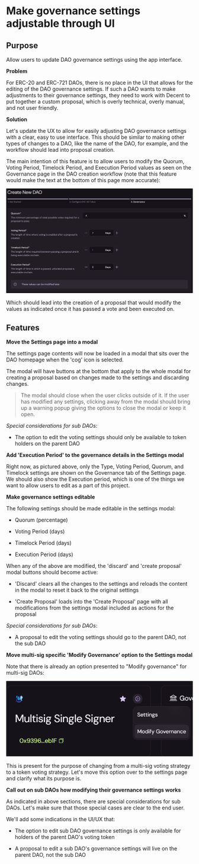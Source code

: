 # Make governance settings adjustable through UI

## Purpose

Allow users to update DAO governance settings using the app interface.

**Problem**

For ERC-20 and ERC-721 DAOs, there is no place in the UI that allows for the editing of the DAO governance settings. If such a DAO wants to make adjustments to their governance settings, they need to work with Decent to put together a custom proposal, which is overly technical, overly manual, and not user friendly.

**Solution**

Let's update the UX to allow for easily adjusting DAO governance settings with a clear, easy to use interface. This should be similar to making other types of changes to a DAO, like the name of the DAO, for example, and the workflow should lead into proposal creation.

The main intention of this feature is to allow users to modify the Quorum, Voting Period, Timelock Period, and Execution Period values as seen on the Governance page in the DAO creation workflow (note that this feature would make the text at the bottom of this page more accurate):

![](assets/images/project-example-1.png "project-example-1.png")

Which should lead into the creation of a proposal that would modify the values as indicated once it has passed a vote and been executed on.

## Features

**Move the Settings page into a modal**

The settings page contents will now be loaded in a modal that sits over the DAO homepage when the 'cog' icon is selected.

The modal will have buttons at the bottom that apply to the whole modal for creating a proposal based on changes made to the settings and discarding changes.

> The modal should close when the user clicks outside of it. If the user has modified any settings, clicking away from the modal should bring up a warning popup giving the options to close the modal or keep it open.

*Special considerations for sub DAOs*:

-   The option to edit the voting settings should only be available to token holders on the parent DAO
    

**Add 'Execution Period' to the governance details in the Settings modal**

Right now, as pictured above, only the Type, Voting Period, Quorum, and Timelock settings are shown on the Governance tab of the Settings page. We should also show the Execution period, which is one of the things we want to allow users to edit as a part of this project.

**Make governance settings editable**

The following settings should be made editable in the settings modal:

-   Quorum (percentage)
    
-   Voting Period (days)
    
-   Timelock Period (days)
    
-   Execution Period (days)
    

When any of the above are modified, the 'discard' and 'create proposal' modal buttons should become active:

-   'Discard' clears all the changes to the settings and reloads the content in the modal to reset it back to the original settings
    
-   'Create Proposal' loads into the 'Create Proposal' page with all modifications from the settings modal included as actions for the proposal
    

*Special considerations for sub DAOs*:

-   A proposal to edit the voting settings should go to the parent DAO, not the sub DAO
    

**Move multi-sig specific 'Modify Governance' option to the Settings modal**

Note that there is already an option presented to "Modify governance" for multi-sig DAOs:

![](assets/images/project-example-2.png "project-example-2.png")

This is present for the purpose of changing from a multi-sig voting strategy to a token voting strategy. Let's move this option over to the settings page and clarify what its purpose is.

**Call out on sub DAOs how modifying their governance settings works**

As indicated in above sections, there are special considerations for sub DAOs. Let's make sure that those special cases are clear to the end user.

We'll add some indications in the UI/UX that:

-   The option to edit sub DAO governance settings is only available for holders of the parent DAO's voting token
    
-   A proposal to edit a sub DAO's governance settings will live on the parent DAO, not the sub DAO